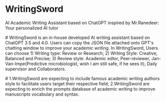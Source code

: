 # WritingSword
AI Academic Writing Assistant based on ChatGPT inspired by Mr.Ranedeer: Your personalized AI tutor

#<Functionalities>
WritingSword is an in-house developed AI writing assistant based on ChatGPT 3.5 and 4.0. Users can copy the JSON file attached onto GPT's chatting window to improve your academic writing. In WritingSword, Users can choose 1) Writing type: Review or Research; 2) Writing Style: Creative, Balanced and Precise; 3) Review style: Academic edtor, Peer-reviewer, Jan-Van-Impe(Predictive microbiologist, wish I am still safe, if he sees it), Daily supervisor and Collaborators.
	
#<Future updates:>
 1.WritingSword are expecting to include famous academic writing authors style to facilitate users target their respective field;
 2.WritingSword are expecting to enrich the prompts database of academic writing to improve manuscripts vocabulary and syntax. 


